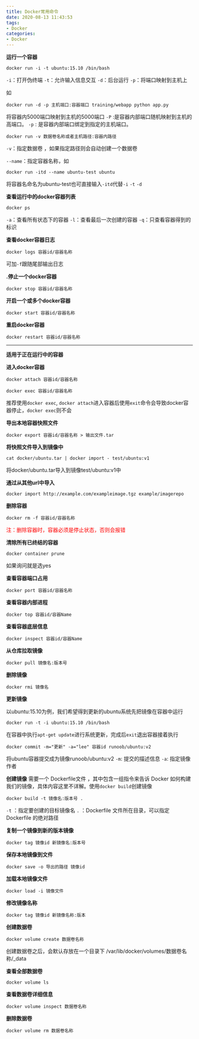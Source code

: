 ```yaml
---
title: Docker常用命令
date: 2020-08-13 11:43:53
tags:
- Docker
categories:
- Docker
---
```


**运行一个容器**

```shell
docker run -i -t ubuntu:15.10 /bin/bash
```
`-i`：打开伪终端 
`-t`：允许输入信息交互
`-d`：后台运行
`-p`：将端口映射到主机上

<!--more-->

如

```shell
docker run -d -p 主机端口:容器端口 training/webapp python app.py
```
将容器内5000端口映射到主机的5000端口
`-P` :是容器内部端口随机映射到主机的高端口。
`-p` : 是容器内部端口绑定到指定的主机端口。
```shell
docker run -v 数据卷名称或者主机路径:容器内路径
```
`-v`：指定数据卷 ，如果指定路径则会自动创建一个数据卷

`--name`：指定容器名称，如
```shell
docker run -itd --name ubuntu-test ubuntu
```
将容器名命名为ubuntu-test也可直接输入`-itd`代替`-i` `-t` `-d`

**查看运行中的docker容器列表**

```shell
docker ps
```

 `-a`：查看所有状态下的容器
`-l`：查看最后一次创建的容器
`-q`：只查看容器得到的标识

**查看docker容器日志**

```shell
docker logs 容器id/容器名称
```
可加`-f`跟随尾部输出日志

**.停止一个docker容器**

```shell
docker stop 容器id/容器名称
```

**开启一个或多个docker容器**

```shell
docker start 容器id/容器名称
```
**重启docker容器**

```shell
docker restart 容器id/容器名称
```

****
**适用于正在运行中的容器**

**进入docker容器**
```shell
docker attach 容器id/容器名称
```
```shell
docker exec 容器id/容器名称 
```
推荐使用`docker exec`,
`docker attach`进入容器后使用`exit`命令会导致docker容器停止，`docker exec`则不会

**导出本地容器快照文件**

```shell
docker export 容器id/容器名称 > 输出文件.tar
```

**将快照文件导入到镜像中**
```shell
cat docker/ubuntu.tar | docker import - test/ubuntu:v1
```
将docker/ubuntu.tar导入到镜像test/ubuntu:v1中

**通过从其他url中导入**
```shell
docker import http://example.com/exampleimage.tgz example/imagerepo
```

**删除容器**
```shell
docker rm -f 容器id/容器名称
```
<font color="red">注：删除容器时，容器必须是停止状态，否则会报错</font>

**清除所有已终结的容器**
```shell
docker container prune
```
如果询问就是选yes

**查看容器端口占用**
```shell
docker port 容器id/容器名称     
```

**查看容器内部进程**

```shell
docker top 容器id/容器Name
```

**查看容器底层信息**

```shell
docker inspect 容器id/容器Name
```

**从仓库拉取镜像**

```shell
docker pull 镜像名:版本号
```
**删除镜像**

```shell
docker rmi 镜像名
```

**更新镜像**

以ubuntu:15.10为例，我们希望得到更新的ubuntu系统先把镜像在容器中运行
```shell
docker run -t -i ubuntu:15.10 /bin/bash
```
在容器中执行`apt-get update`进行系统更新，完成后`exit`退出容器接着执行
```shell
docker commit -m="更新" -a="lee" 容器id runoob/ubuntu:v2
```
将ubuntu容器提交成为镜像runoob/ubuntu:v2
`-m`: 提交的描述信息
`-a`: 指定镜像作者

**创建镜像**
需要一个 Dockerfile文件 ，其中包含一组指令来告诉 Docker 如何构建我们的镜像，具体内容这里不详解。使用`docker build`创建镜像
```shell
docker build -t 镜像名:版本号 .
```
`-t` ：指定要创建的目标镜像名
`.` ：Dockerfile 文件所在目录，可以指定Dockerfile 的绝对路径

**复制一个镜像到新的版本镜像**

```shell
docker tag 镜像id 新镜像名:版本号
```

**保存本地镜像到文件**

```shell
docker save -o 导出的路径 镜像id
```

**加载本地镜像文件**

```shell
docker load -i 镜像文件
```

**修改镜像名称**

```shell
docker tag 镜像id 新镜像名称:版本
```

**创建数据卷**

```shell
docker volume create 数据卷名称
```
创建数据卷之后，会默认存放在一个目录下 /var/lib/docker/volumes/数据卷名称/_data

**查看全部数据卷**

```shell
docker volume ls
```

**查看数据卷详细信息**

```shell
docker volume inspect 数据卷名称
```

**删除数据卷**

```shell
docker volume rm 数据卷名称
```
